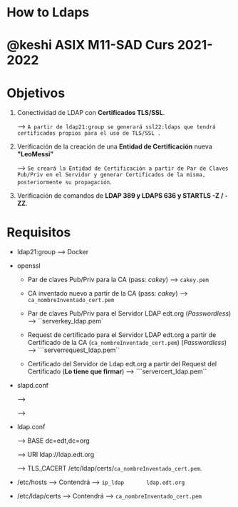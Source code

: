 # How to Ldaps

# @keshi ASIX M11-SAD Curs 2021-2022

# Objetivos

1. Conectividad de LDAP con __Certificados TLS/SSL__. 

    --> `A partir de ldap21:group se generará ssl22:ldaps que tendrá certificados propios para el uso de TLS/SSL .`

2. Verificación de la creación de una __Entidad de Certificación__ nueva __"LeoMessi"__ 

    --> `Se creará la Entidad de Certificación a partir de Par de Claves Pub/Priv en el Servidor y generar Certificados de la misma, posteriormente su propagación`.

3. Verificación de comandos de __LDAP 389 y LDAPS 636 y STARTLS -Z / -ZZ__.

# Requisitos

* ldap21:group --> Docker

* openssl

    * Par de claves Pub/Priv para la CA (pass: _cakey_) --> ``cakey.pem``

    * CA inventado nuevo a partir de la CA (pass: _cakey_) --> ``ca_nombreInventado_cert.pem``

    * Par de claves Pub/Priv para el Servidor LDAP edt.org (_Passwordless_) --> ``serverkey_ldap.pem` 

    * Request de certificado para el Servidor LDAP edt.org a partir de Certificado de la CA (``ca_nombreInventado_cert.pem``) (_Passwordless_) --> ```serverrequest_ldap.pem``

    * Certificado del Servidor de Ldap edt.org a partir del Request del Certificado (__Lo tiene que firmar__) --> ```servercert_ldap.pem``

* slapd.conf

    --> 

    --> 

* ldap.conf 

    --> BASE dc=edt,dc=org

    --> URI ldap://ldap.edt.org

    --> TLS_CACERT /etc/ldap/certs/``ca_nombreInventado_cert.pem``.

* /etc/hosts -->  Contendrá --> ``ip_ldap       ldap.edt.org``

* /etc/ldap/certs --> Contendrá --> ``ca_nombreInventado_cert.pem``